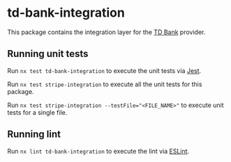 # td-bank-integration

This package contains the integration layer for the [TD Bank](https://www.td.com/) provider.

## Running unit tests

Run `nx test td-bank-integration` to execute the unit tests via [Jest](https://jestjs.io).

Run `nx test stripe-integration` to execute all the unit tests for this package.

Run `nx test stripe-integration --testFile="<FILE_NAME>"` to execute unit tests for a single file.

## Running lint

Run `nx lint td-bank-integration` to execute the lint via [ESLint](https://eslint.org/).
